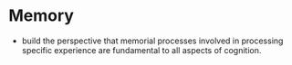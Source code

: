 

# Memory 


- build the perspective that memorial processes involved in processing specific experience are fundamental to all aspects of cognition.
